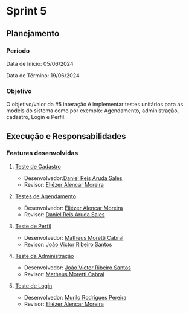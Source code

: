 # Sprint 5

## Planejamento

### Período
Data de Início: 05/06/2024

Data de Término: 19/06/2024

### Objetivo
O objetivo/valor da #5 interação é implementar testes unitários para as models do sistema como por exemplo: Agendamento, administração, cadastro, Login e Perfil.

## Execução e Responsabilidades

### Features desenvolvidas

1. [Teste de Cadastro](https://github.com/murilortu/BarberBooker/commit/9c3a7e54ec5edde0105e8d246d9f1573cbed8c20)
   - Desenvolvedor:[Daniel Reis Aruda Sales](https://github.com/Danielpyreis)
   - Revisor: [Eliézer Alencar Moreira](https://github.com/Liezy)
   
2. [Testes de Agendamento](https://github.com/murilortu/BarberBooker/commit/5dbe42088c1843b4d6f7cf160e59e830f83a2247)
   - Desenvolvedor: [Eliézer Alencar Moreira](https://github.com/Liezy)
   - Revisor: [Daniel Reis Aruda Sales](https://github.com/Danielpyreis)

3. [Teste de Perfil](https://github.com/murilortu/BarberBooker/commit/d9fd976ea6156210a6127ebf4430d8b3ad477111)
   - Desenvolvedor: [Matheus Moretti Cabral](https://github.com/MMorettiC)
   - Revisor: [João Victor Ribeiro Santos](https://github.com/Carecovisk)

4. [Teste da Administração](https://github.com/murilortu/BarberBooker/commit/0733b4499ceaa60dd0e3c884b271a468a3c6cd27)
   - Desenvolvedor: [João Victor Ribeiro Santos](https://github.com/Carecovisk)
   - Revisor: [Matheus Moretti Cabral](https://github.com/MMorettiC)

5. [Teste de Login](https://github.com/murilortu/BarberBooker/commit/2657940fd3fd2112a0f77746eee27088f13b3a1a)
   - Desenvolvedor: [Murilo Rodrigues Pereira](https://github.com/murilortu/BarberBooker)
   - Revisor: [Eliézer Alencar Moreira](https://github.com/Liezy)
